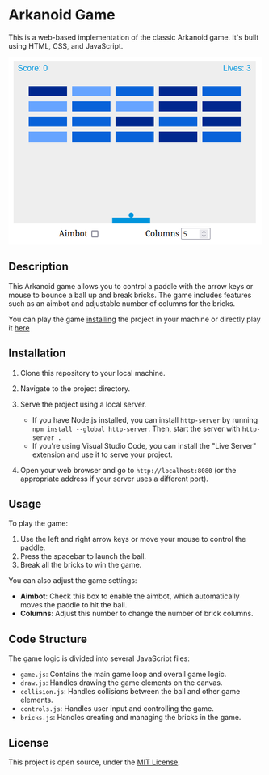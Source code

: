 # Arkanoid Game

This is a web-based implementation of the classic Arkanoid game. It's built using HTML, CSS, and JavaScript.

![Game Screenshot](./assets/screenshot.png)

## Description

This Arkanoid game allows you to control a paddle with the arrow keys or mouse to bounce a ball up and break bricks. The game includes features such as an aimbot and adjustable number of columns for the bricks.

You can play the game [installing](#installation) the project in your machine or directly play it [here](https://r0zh.github.io/Arkanoid/) 

## Installation

1. Clone this repository to your local machine.
2. Navigate to the project directory.
3. Serve the project using a local server.

   - If you have Node.js installed, you can install `http-server` by running `npm install --global http-server`. Then, start the server with `http-server .`
   - If you're using Visual Studio Code, you can install the "Live Server" extension and use it to serve your project.
   
4. Open your web browser and go to `http://localhost:8080` (or the appropriate address if your server uses a different port).

## Usage

To play the game:

1. Use the left and right arrow keys or move your mouse to control the paddle.
2. Press the spacebar to launch the ball.
3. Break all the bricks to win the game.

You can also adjust the game settings:

- **Aimbot**: Check this box to enable the aimbot, which automatically moves the paddle to hit the ball.
- **Columns**: Adjust this number to change the number of brick columns.

## Code Structure

The game logic is divided into several JavaScript files:

- `game.js`: Contains the main game loop and overall game logic.
- `draw.js`: Handles drawing the game elements on the canvas.
- `collision.js`: Handles collisions between the ball and other game elements.
- `controls.js`: Handles user input and controlling the game.
- `bricks.js`: Handles creating and managing the bricks in the game.

## License

This project is open source, under the [MIT License](./LICENSE).
